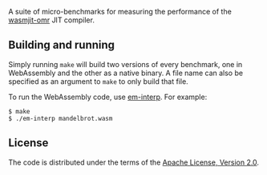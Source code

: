 A suite of micro-benchmarks for measuring the performance of the
[wasmjit-omr](https://github.com/wasmjit-omr/wasmjit-omr) JIT compiler.

## Building and running

Simply running `make` will build two versions of every benchmark, one in
WebAssembly and the other as a native binary. A file name can also be
specified as an argument to `make` to only build that file.

To run the WebAssembly code, use [em-interp](https://github.com/wasmjit-omr/em-interp).
For example:

```
$ make
$ ./em-interp mandelbrot.wasm
```

## License

The code is distributed under the terms of the
[Apache License, Version 2.0](http://www.apache.org/licenses/LICENSE-2.0).
